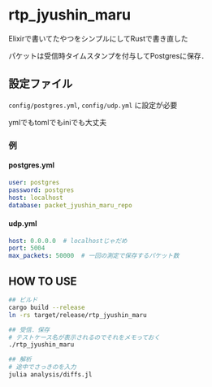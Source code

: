 # rtp_jyushin_maru

Elixirで書いてたやつをシンプルにしてRustで書き直した

パケットは受信時タイムスタンプを付与してPostgresに保存．

## 設定ファイル

`config/postgres.yml`, `config/udp.yml` に設定が必要

ymlでもtomlでもiniでも大丈夫

### 例
#### postgres.yml
```yml
user: postgres
password: postgres
host: localhost
database: packet_jyushin_maru_repo
```

#### udp.yml
```yml
host: 0.0.0.0  # localhostじゃだめ
port: 5004
max_packets: 50000  # 一回の測定で保存するパケット数
```

## HOW TO USE

```bash
## ビルド
cargo build --release
ln -rs target/release/rtp_jyushin_maru

## 受信．保存
# テストケース名が表示されるのでそれをメモっておく
./rtp_jyushin_maru

## 解析
# 途中でさっきのを入力
julia analysis/diffs.jl
```

